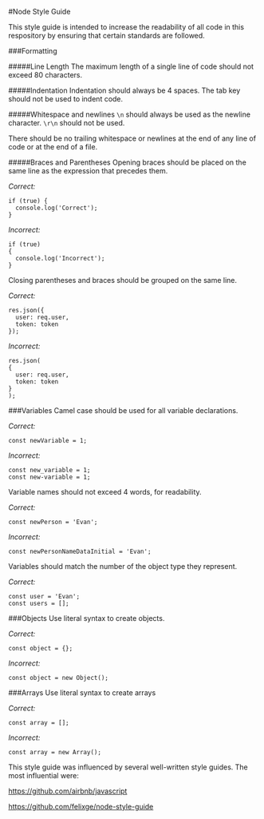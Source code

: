 #Node Style Guide

This style guide is intended to increase the readability of all code in this respository by ensuring that certain standards are followed.

###Formatting 

#####Line Length
The maximum length of a single line of code should not exceed 80 characters.

#####Indentation 
Indentation should always be 4 spaces. The tab key should not be used to indent code.

#####Whitespace and newlines
`\n` should always be used as the newline character. `\r\n` should not be used.

There should be no trailing whitespace or newlines at the end of any line of code or at the end of a file.

#####Braces and Parentheses
Opening braces should be placed on the same line as the expression that precedes them.

<i>Correct:</i>
```
if (true) {
  console.log('Correct');
}
```
<i>Incorrect:</i>
```
if (true)
{
  console.log('Incorrect');
}
```
Closing parentheses and braces should be grouped on the same line.

<i>Correct:</i>
```
res.json({
  user: req.user,
  token: token
});
```
<i>Incorrect:</i>
```
res.json(
{
  user: req.user,
  token: token
}
);
```

###Variables
Camel case should be used for all variable declarations.

<i>Correct:</i>
```
const newVariable = 1;
```
<i>Incorrect:</i>
```
const new_variable = 1;
const new-variable = 1;
```

Variable names should not exceed 4 words, for readability.

<i>Correct:</i>
```
const newPerson = 'Evan';
```
<i>Incorrect:</i>
```
const newPersonNameDataInitial = 'Evan';
```

Variables should match the number of the object type they represent.

<i>Correct:</i>
```
const user = 'Evan';
const users = [];
```

###Objects
Use literal syntax to create objects.

<i>Correct:</i>
```
const object = {};
```
<i>Incorrect:</i>
```
const object = new Object();
```
###Arrays
Use literal syntax to create arrays

<i>Correct:</i>
```
const array = [];
```
<i>Incorrect:</i>
```
const array = new Array();
```

This style guide was influenced by several well-written style guides. The most influential were:

https://github.com/airbnb/javascript

https://github.com/felixge/node-style-guide
